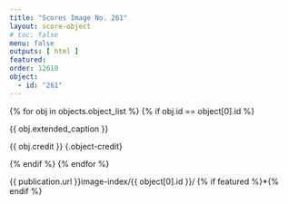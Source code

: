 ```yaml
---
title: "Scores Image No. 261"
layout: score-object
# toc: false
menu: false
outputs: [ html ]
featured: 
order: 12610
object:
  - id: "261"
---
```


{% for obj in objects.object_list %}
{% if obj.id == object[0].id %}

{{ obj.extended_caption }}

{{ obj.credit }} {.object-credit}

{% endif %}
{% endfor %}

<div class="object-credit object-url is-print-only">

{{ publication.url }}image-index/{{ object[0].id }}/ {% if featured %}*{% endif %}

</div>
